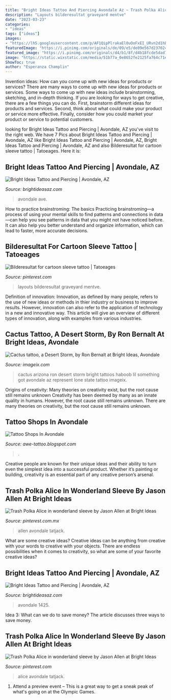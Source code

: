 ```yaml
---
title: "Bright Ideas Tattoo And Piercing Avondale Az ~ Trash Polka Alice In Wonderland Sleeve By Jason Allen At Bright Ideas"
description: "Layouts bilderesultat graveyard mentve"
date: "2023-03-23"
categories:
- "ideas"
tags: ["ideas"]
images:
- "https://lh5.googleusercontent.com/p/AF1QipPlrakaEl0uOoFxEI_URvn2d1hBHdl8mXh3V_l-"
featuredImage: "https://i.pinimg.com/originals/de/09/e5/de09e567d237024b60822dac423f9897.jpg"
featured_image: "https://i.pinimg.com/originals/d4/b1/8f/d4b18fcde5dad76e17244073b62bf0f1.jpg"
image: "https://static.wixstatic.com/media/51b77a_0e8652fe2125fa764c71e34b56883cf5.png/v1/fill/w_309,h_206,al_c,usm_0.66_1.00_0.01/51b77a_0e8652fe2125fa764c71e34b56883cf5.png"
ShowToc: true
author: "Esperanza Champlin"
---
```



Invention ideas: How can you come up with new ideas for products or services?
There are many ways to come up with new ideas for products or services. Some ways to come up with new ideas include brainstorming, sketching, and in-depth thinking. If you are looking for ways to get creative, there are a few things you can do. First, brainstorm different ideas for products and services. Second, think about what could make your product or service more effective. Finally, consider how you could market your product or service to potential customers.

	

		
looking for Bright Ideas Tattoo and Piercing | Avondale, AZ you've visit to the right web. We have 7 Pics about Bright Ideas Tattoo and Piercing | Avondale, AZ like Bright Ideas Tattoo and Piercing | Avondale, AZ, Bright Ideas Tattoo and Piercing | Avondale, AZ and also Bilderesultat for cartoon sleeve tattoo | Tatoeages. Here it is:
		
    
## Bright Ideas Tattoo And Piercing | Avondale, AZ

<img loading=lazy src="https://static.wixstatic.com/media/51b77a_0e8652fe2125fa764c71e34b56883cf5.png/v1/fill/w_309,h_206,al_c,usm_0.66_1.00_0.01/51b77a_0e8652fe2125fa764c71e34b56883cf5.png" onerror="this.onerror=null;this.src='https://tse2.mm.bing.net/th?id=OIP.LhqNkR70S8vg-6Z5IYZJgQAAAA&amp;pid=15.1';" alt="Bright Ideas Tattoo and Piercing | Avondale, AZ">

_Source: brightideasaz.com_

>avondale ave. 

	

How to practice brainstroming: The basics
Practicing brainstroming—a process of using your mental skills to find patterns and connections in data—can help you see patterns in data that you might not have noticed before. It can also help you better understand and organize information, which can lead to faster, more accurate decisions.

    
## Bilderesultat For Cartoon Sleeve Tattoo | Tatoeages

<img loading=lazy src="https://i.pinimg.com/originals/d4/b1/8f/d4b18fcde5dad76e17244073b62bf0f1.jpg" onerror="this.onerror=null;this.src='https://tse4.mm.bing.net/th?id=OIP.xhf40L31rAmLpvZD5a4PSAHaH2&amp;pid=15.1';" alt="Bilderesultat for cartoon sleeve tattoo | Tatoeages">

_Source: pinterest.com_

>layouts bilderesultat graveyard mentve. 

	

Definition of innovation:
Innovation, as defined by many people, refers to the use of new ideas or methods in thier industry or business to improve results. However, innovation can also refer to the application of technology in a new and innovative way. This article will give an overview of different types of innovation, along with examples from various industries.

    
## Cactus Tattoo, A Desert Storm, By Ron Bernalt At Bright Ideas, Avondale

<img loading=lazy src="https://imageix.com/images/2017/05/21/ff1935384b57a5dbf482f62b4b03c5c1.md.jpg" onerror="this.onerror=null;this.src='https://tse1.mm.bing.net/th?id=OIP.5Z1yJnaRAKdkI5W7GMnqagDOEv&amp;pid=15.1';" alt="Cactus tattoo, a Desert Storm, by Ron Bernalt at Bright Ideas, Avondale">

_Source: imageix.com_

>cactus arizona ron desert storm bright tattoos haboob lil something got avondale az represent lone state tattoo imageix. 

	

Origins of creativity: Many theories on creativity exist, but the root cause still remains unknown
Creativity has been deemed by many as an innate quality in humans. However, the root cause still remains unknown. There are many theories on creativity, but the root cause still remains unknown.

    
## Tattoo Shops In Avondale

<img loading=lazy src="https://lh5.googleusercontent.com/p/AF1QipPlrakaEl0uOoFxEI_URvn2d1hBHdl8mXh3V_l-" onerror="this.onerror=null;this.src='https://tse2.mm.bing.net/th?id=OIP.58h8ruTrAUIPQkXotO4w1wHaHa&amp;pid=15.1';" alt="Tattoo Shops In Avondale">

_Source: awe-tattoo.blogspot.com_

>. 

	

Creative people are known for their unique ideas and their ability to turn even the simplest idea into a successful product. Whether it’s painting or building, creativity is an essential part of any creative person’s arsenal.

    
## Trash Polka Alice In Wonderland Sleeve By Jason Allen At Bright Ideas

<img loading=lazy src="https://i.pinimg.com/originals/c0/81/60/c0816048d5e69a2f5b58c9ae0db5bda7.jpg" onerror="this.onerror=null;this.src='https://tse1.mm.bing.net/th?id=OIP.Qlah35feR96aTzjoNcllkgHaHa&amp;pid=15.1';" alt="Trash Polka Alice in wonderland sleeve by Jason Allen at Bright Ideas">

_Source: pinterest.com.mx_

>allen avondale tatjack. 

	

What are some creative ideas?
Creative ideas can be anything from creative with your words to creative with your objects. There are endless possibilities when it comes to creativity, so what are some of your favorite creative ideas?

    
## Bright Ideas Tattoo And Piercing | Avondale, AZ

<img loading=lazy src="https://static.wixstatic.com/media/51b77a_76928d73a456e3808d01ef2e8881258b.png/v1/fill/w_309,h_206,al_c,usm_0.66_1.00_0.01/51b77a_76928d73a456e3808d01ef2e8881258b.png" onerror="this.onerror=null;this.src='https://tse1.mm.bing.net/th?id=OIP.1hyHAbIlRV70Z9cB5DGYVwAAAA&amp;pid=15.1';" alt="Bright Ideas Tattoo and Piercing | Avondale, AZ">

_Source: brightideasaz.com_

>avondale 1425. 

	

Idea 3: What can we do to save money?
The article discusses three ways to save money.

    
## Trash Polka Alice In Wonderland Sleeve By Jason Allen At Bright Ideas

<img loading=lazy src="https://i.pinimg.com/originals/de/09/e5/de09e567d237024b60822dac423f9897.jpg" onerror="this.onerror=null;this.src='https://tse4.mm.bing.net/th?id=OIP.KHQAqOkeF4aApVbkNvUXFQHaHa&amp;pid=15.1';" alt="Trash Polka Alice in wonderland sleeve by Jason Allen at Bright Ideas">

_Source: pinterest.com_

>alice avondale tatjack. 

	

1. Attend a preview event – This is a great way to get a sneak peak of what's going on at the Olympic Games.

